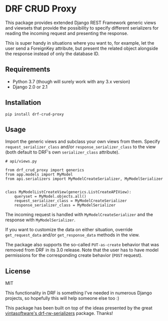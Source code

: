# DRF CRUD Proxy

This package provides extended Django REST Framework generic views and viewsets that provide the possibility to specify
different serializers for reading the incoming request and presenting the response.

This is super handy in situations where you want to, for example, let the user send a ForeignKey attribute,
but present the related object alongside the response instead of only the database ID.

## Requirements

- Python 3.7 (though will surely work with any 3.x version)
- Django 2.0 or 2.1

## Installation

```
pip install drf-crud-proxy
```

## Usage

Import the generic views and subclass your own views from them. Specify `request_serializer_class` and/or
`response_serializer_class` to the view (both default to DRF's own `serializer_class` attribute).

```
# api/views.py

from drf_crud_proxy import generics
from app.models import MyModel
from api.serializers import MyModelCreateSerializer, MyModelSerializer


class MyModelListCreateView(generics.ListCreateAPIView):
    queryset = MyModel.objects.all()
    request_serializer_class = MyModelCreateSerializer
    response_serializer_class = MyModelSerializer
```

The incoming request is handled with `MyModelCreateSerializer` and the response with `MyModelSerializer`.

If you want to customize the data on either situation, override `get_request_data` and/or `get_response_data`
methods in the view.

The package also supports the so-called `PUT-as-create` behavior that was removed from DRF in its 3.0 release. Note that
the user has to have model permissions for the corresponding create behavior (`POST` request).

## License

MIT

This functionality in DRF is something I've needed in numerous Django projects, so hopefully this will help someone else
too :)

This package has been built on top of the ideas presented by the great
[vintasoftware's drf-rw-serializers](https://github.com/vintasoftware/drf-rw-serializers) package. Thanks!
